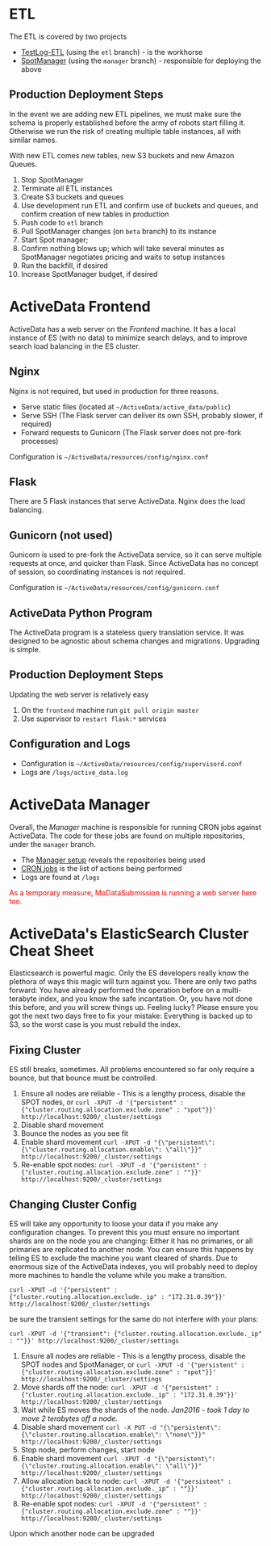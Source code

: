 ETL
===

The ETL is covered by two projects

* [TestLog-ETL](https://github.com/klahnakoski/TestLog-ETL) (using the `etl` branch) - is the workhorse
* [SpotManager](https://github.com/klahnakoski/SpotManager) (using the `manager` branch) - responsible for deploying the above


Production Deployment Steps
---------------------------

In the event we are adding new ETL pipelines, we must make sure the schema is properly established before the army of robots start filling it.  Otherwise we run the risk of creating multiple table instances, all with similar names.

With new ETL comes new tables, new S3 buckets and new Amazon Queues.

1. Stop SpotManager
2. Terminate all ETL instances
3. Create S3 buckets and queues
4. Use development run ETL and confirm use of buckets and queues, and confirm creation of new tables in production
5. Push code to `etl` branch
6. Pull SpotManager changes (on `beta` branch) to its instance
7. Start Spot manager; 
8. Confirm nothing blows up; which will take several minutes as SpotManager negotiates pricing and waits to setup instances 
9. Run the backfill, if desired
10. Increase SpotManager budget, if desired
 

ActiveData Frontend
===================

ActiveData has a web server on the *Frontend* machine.  It has a local instance of ES (with no data) to minimize search delays, and to improve search load balancing in the ES cluster.

Nginx
-----

Nginx is not required, but used in production for three reasons.

- Serve static files (located at `~/ActiveData/active_data/public`)
- Serve SSH (The Flask server can deliver its own SSH, probably slower, if required)
- Forward requests to Gunicorn (The Flask server does not pre-fork processes)

Configuration is `~/ActiveData/resources/config/nginx.conf`

Flask
-----

There are 5 Flask instances that serve ActiveData.  Nginx does the load balancing.

Gunicorn (not used)
-------------------

Gunicorn is used to pre-fork the ActiveData service, so it can serve multiple requests at once, and quicker than Flask.  Since ActiveData has no concept of session, so coordinating instances is not required. 

Configuration is `~/ActiveData/resources/config/gunicorn.conf`

ActiveData Python Program
-------------------------

The ActiveData program is a stateless query translation service.  It was designed to be agnostic about schema changes and migrations.  Upgrading is simple.     

Production Deployment Steps
---------------------------

Updating the web server is relatively easy

1. On the `frontend` machine run `git pull origin master`
2. Use supervisor to `restart flask:*` services


Configuration and Logs 
----------------------

* Configuration is `~/ActiveData/resources/config/supervisord.conf`
* Logs are `/logs/active_data.log`


ActiveData Manager
==================

Overall, the *Manager* machine is responsible for running CRON jobs against ActiveData.  The code for these jobs are found on multiple repositories, under the `manager` branch.  

* The [Manager setup](https://github.com/klahnakoski/TestLog-ETL/blob/manager/resources/scripts/setup_manager.sh) reveals the repositories being used 
* [CRON jobs](https://github.com/klahnakoski/TestLog-ETL/blob/manager/resources/cron/manager.cron) is the list of actions being performed
* Logs are found at `/logs`


<span style="color:red">As a temporary measure, MoDataSubmission is running a web server here too.</span>


ActiveData's ElasticSearch Cluster Cheat Sheet
==============================================

Elasticsearch is powerful magic.  Only the ES developers really know the plethora of ways this magic will turn against you.  There are only two paths forward:  You have already performed the operation before on a multi-terabyte index, and you know the safe incantation. Or, you have not done this before, and you will screw things up.  Feeling lucky?  Please ensure you got the next two days free to fix your mistake: Everything is backed up to S3, so the worst case is you must rebuild the index.

Fixing Cluster
--------------

ES still breaks, sometimes.  All problems encountered so far only require a bounce, but that bounce must be controlled. 
 
 1. Ensure all nodes are reliable - This is a lengthy process, disable the SPOT nodes, or `curl -XPUT -d '{"persistent" : {"cluster.routing.allocation.exclude.zone" : "spot"}}' http://localhost:9200/_cluster/settings`
 2. Disable shard movement `           `
 3. Bounce the nodes as you see fit
 4. Enable shard movement `curl -XPUT -d "{\"persistent\": {\"cluster.routing.allocation.enable\": \"all\"}}"  http://localhost:9200/_cluster/settings`
 5. Re-enable spot nodes: `curl -XPUT -d '{"persistent" : {"cluster.routing.allocation.exclude.zone" : ""}}' http://localhost:9200/_cluster/settings`

Changing Cluster Config
-----------------------

ES will take any opportunity to loose your data if you make any configuration changes.  To prevent this you must ensure no important shards are on the node you are changing:  Either it has no primaries, or all primaries are replicated to another node.  You can ensure this happens by telling ES to exclude the machine you want cleared of shards.  Due to enormous size of the ActiveData indexes, you will probably need to deploy more machines to handle the volume while you make a transition.  

    curl -XPUT -d '{"persistent" : {"cluster.routing.allocation.exclude._ip" : "172.31.0.39"}}' http://localhost:9200/_cluster/settings
 
be sure the transient settings for the same do not interfere with your plans: 

    curl -XPUT -d '{"transient": {"cluster.routing.allocation.exclude._ip" : ""}}' http://localhost:9200/_cluster/settings


 1. Ensure all nodes are reliable - This is a lengthy process, disable the SPOT nodes and SpotManager, or `curl -XPUT -d '{"persistent" : {"cluster.routing.allocation.exclude.zone" : "spot"}}' http://localhost:9200/_cluster/settings`
 2. Move shards off the node: `curl -XPUT -d '{"persistent" : {"cluster.routing.allocation.exclude._ip" : "172.31.0.39"}}' http://localhost:9200/_cluster/settings`
 3. Wait while ES moves the shards of the node.  *Jan2016 - took 1 day to move 2 terabytes off a node.* 
 4. Disable shard movement `curl -X PUT -d "{\"persistent\": {\"cluster.routing.allocation.enable\": \"none\"}}"  http://localhost:9200/_cluster/settings`
 5. Stop node, perform changes, start node
 6. Enable shard movement `curl -XPUT -d "{\"persistent\": {\"cluster.routing.allocation.enable\": \"all\"}}"  http://localhost:9200/_cluster/settings`
 7. Allow allocation back to node: `curl -XPUT -d '{"persistent" : {"cluster.routing.allocation.exclude._ip" : ""}}' http://localhost:9200/_cluster/settings`
 8. Re-enable spot nodes: `curl -XPUT -d '{"persistent" : {"cluster.routing.allocation.exclude.zone" : ""}}' http://localhost:9200/_cluster/settings`

Upon which another node can be upgraded
